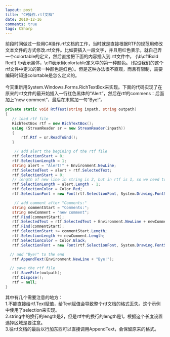 ```yaml
---
layout: post
title: "C#操作.rtf文档"
date: 2010-12-16
comments: true
tags: CSharp
---
```

前段时间做过一些用C#操作.rtf文档的工作，当时就是直接根据RTF的规范用修改文本文件的方式修改.rtf文件。比如要插入一段文字，并且用红色表示，就自己弄一个colortable的定义，然后直接把下面的内容插入到.rtf文件中， {\b\cf1Bold Red!} \b表示黑体，\cf1表示用colortable定义中的第一种颜色。（假设我们的这个rtf文件中定义的第一种颜色是红色）。但是这种办法很不直观，而且有限制，需要编码时知道colortable是怎么定义的。<br /><br />今天重新用System.Windows.Forms.RichTextBox来实现。下面的代码实现了在原来的rtf文件的最开始插入一行红色黑体的“Alert”，然后在rtf的commens：后面加上“new comment”，最后在末尾加一句“Bye!”。<br />

```c#
private static void RtfTest(string inpath, string outpath)
{
   // load rtf file
   RichTextBox rtf = new RichTextBox();
   using (StreamReader sr = new StreamReader(inpath))
   {
       rtf.Rtf = sr.ReadToEnd();
   }

	// add alert the begining of the rtf file
   rtf.SelectionStart = 0;
   rtf.SelectionLength = 1;
   string alert = "Alert!" + Environment.NewLine;
   rtf.SelectedText = alert + rtf.SelectedText;
   rtf.SelectionStart = 0;
   // length of new line in string is 2, but in rtf is 1, so we need to minus the line count
   rtf.SelectionLength = alert.Length - 1;
   rtf.SelectionColor = Color.Red;
   rtf.SelectionFont = new Font(rtf.SelectionFont, System.Drawing.FontStyle.Bold);

    // add comment after "Comments:"
   string commentStart = "Comments:";
   string newComment = "new comment";
   rtf.Find(commentStart);
   rtf.SelectedText = rtf.SelectedText + Environment.NewLine + newComment;
   rtf.Find(commentStart);
   rtf.SelectionStart += commentStart.Length;
   rtf.SelectionLength += newComment.Length;
   rtf.SelectionColor = Color.Black;
   rtf.SelectionFont = new Font(rtf.SelectionFont, System.Drawing.FontStyle.Regular);

  // add "Bye!" to the end
   rtf.AppendText(Environment.NewLine + "Bye!");

  // save the rtf file
   rtf.SaveFile(outpath);
   rtf.Dispose();
   rtf = null;
}
```

其中有几个需要注意的地方：<br />1.不能直接给rtf.Text赋值，给Text赋值会导致整个rtf文档的格式丢失。这个示例中使用了selection来实现。<br />2.string中的换行的length是2，但是rtf中的换行的length是1，根据这个长度设置选择区域是要注意。<br />3.往rtf文档的最后以行加东西可以直接调用AppendText，会保留原来的格式。<br /><br /><br />